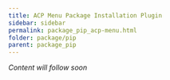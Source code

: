 ```yaml
---
title: ACP Menu Package Installation Plugin
sidebar: sidebar
permalink: package_pip_acp-menu.html
folder: package/pip
parent: package_pip
---
```


*Content will follow soon*
